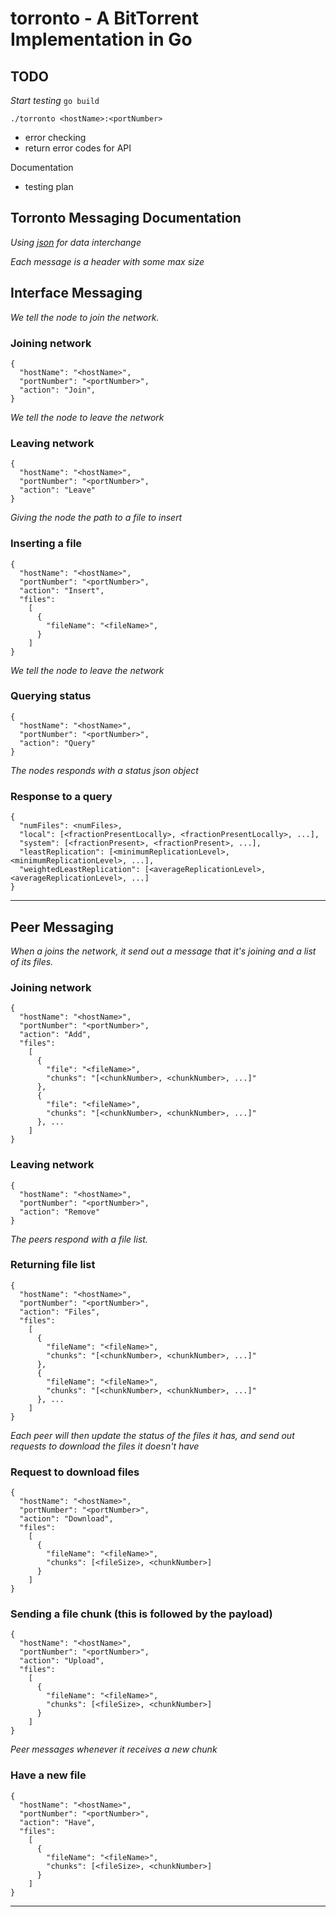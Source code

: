 torronto - A BitTorrent Implementation in Go
============================================
## TODO

_Start testing_
`go build`

`./torronto <hostName>:<portNumber>`

* error checking
* return error codes for API

Documentation
* testing plan

## Torronto Messaging Documentation

_Using [json](www.json.org) for data interchange_

_Each message is a header with some max size_

## Interface Messaging
_We tell the node to join the network._
### Joining network
```
{
  "hostName": "<hostName>",
  "portNumber": "<portNumber>",
  "action": "Join",
}
```

_We tell the node to leave the network_
### Leaving network
```
{
  "hostName": "<hostName>",
  "portNumber": "<portNumber>",
  "action": "Leave"
}
```

_Giving the node the path to a file to insert_
### Inserting a file
```
{
  "hostName": "<hostName>",
  "portNumber": "<portNumber>",
  "action": "Insert",
  "files":
    [
      {
        "fileName": "<fileName>",
      }
    ]
}
```

_We tell the node to leave the network_
### Querying status
```
{
  "hostName": "<hostName>",
  "portNumber": "<portNumber>",
  "action": "Query"
}
```

_The nodes responds with a status json object_
### Response to a query
```
{
  "numFiles": <numFiles>,
  "local": [<fractionPresentLocally>, <fractionPresentLocally>, ...],
  "system": [<fractionPresent>, <fractionPresent>, ...],
  "leastReplication": [<minimumReplicationLevel>, <minimumReplicationLevel>, ...],
  "weightedLeastReplication": [<averageReplicationLevel>, <averageReplicationLevel>, ...]
}
```

* * *
## Peer Messaging

_When a joins the network, it send out a message that it's joining and a list of its files._
### Joining network
```
{
  "hostName": "<hostName>",
  "portNumber": "<portNumber>",
  "action": "Add",
  "files":
    [
      {
        "file": "<fileName>",
        "chunks": "[<chunkNumber>, <chunkNumber>, ...]"
      },
      {
        "file": "<fileName>",
        "chunks": "[<chunkNumber>, <chunkNumber>, ...]"
      }, ...
    ]
}
```

### Leaving network
```
{
  "hostName": "<hostName>",
  "portNumber": "<portNumber>",
  "action": "Remove"
}
```

 _The peers respond with a file list._

### Returning file list
```
{
  "hostName": "<hostName>",
  "portNumber": "<portNumber>",
  "action": "Files",
  "files":
    [
      {
        "fileName": "<fileName>",
        "chunks": "[<chunkNumber>, <chunkNumber>, ...]"
      },
      {
        "fileName": "<fileName>",
        "chunks": "[<chunkNumber>, <chunkNumber>, ...]"
      }, ...
    ]
}
```

_Each peer will then update the status of the files it has, and send out requests to download the files it doesn't have_
### Request to download files
```
{
  "hostName": "<hostName>",
  "portNumber": "<portNumber>",
  "action": "Download",
  "files":
    [
      {
        "fileName": "<fileName>",
        "chunks": [<fileSize>, <chunkNumber>]
      }
    ]
}
```

### Sending a file chunk (this is followed by the payload)
```
{
  "hostName": "<hostName>",
  "portNumber": "<portNumber>",
  "action": "Upload",
  "files":
    [
      {
        "fileName": "<fileName>",
        "chunks": [<fileSize>, <chunkNumber>]
      }
    ]
}
```

 _Peer messages whenever it receives a new chunk_

### Have a new file
```
{
  "hostName": "<hostName>",
  "portNumber": "<portNumber>",
  "action": "Have",
  "files":
    [
      {
        "fileName": "<fileName>",
        "chunks": [<fileSize>, <chunkNumber>]
      }
    ]
}
```

* * *
